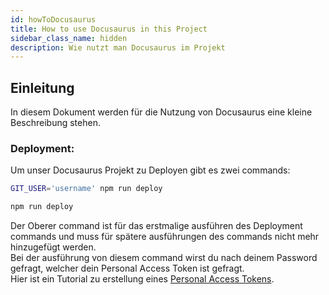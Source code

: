 ```yaml
---
id: howToDocusaurus
title: How to use Docusaurus in this Project
sidebar_class_name: hidden
description: Wie nutzt man Docusaurus im Projekt
---
```


## Einleitung

In diesem Dokument werden für die Nutzung von Docusaurus eine kleine Beschreibung stehen.

### Deployment:

Um unser Docusaurus Projekt zu Deployen gibt es zwei commands:

```bash
GIT_USER='username' npm run deploy

npm run deploy
```

Der Oberer command ist für das erstmalige ausführen des Deployment commands und muss für spätere ausführungen des commands nicht mehr hinzugefügt werden.  
Bei der ausführung von diesem command wirst du nach deinem Password gefragt, welcher dein Personal Access Token ist gefragt.  
Hier ist ein Tutorial zu erstellung eines [Personal Access Tokens](https://docs.github.com/en/authentication/keeping-your-account-and-data-secure/managing-your-personal-access-tokens).
 